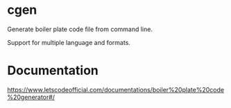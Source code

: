 # cgen

Generate boiler plate code file from command line.

Support for multiple language and formats.





# Documentation

https://www.letscodeofficial.com/documentations/boiler%20plate%20code%20generator#/
